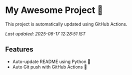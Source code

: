 # My Awesome Project 🚀

This project is automatically updated using GitHub Actions.

_Last updated: 2025-06-17 12:28:51 IST_

## Features
- Auto-update README using Python 🐍
- Auto Git push with GitHub Actions 🤖
